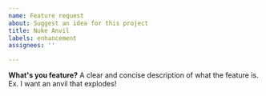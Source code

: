 ```yaml
---
name: Feature request
about: Suggest an idea for this project
title: Nuke Anvil
labels: enhancement
assignees: ''

---
```


**What's you feature?**
A clear and concise description of what the feature is. Ex. I want an anvil that explodes!
